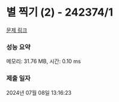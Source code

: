 # 별 찍기 (2) - 242374/1 

[문제 링크](https://level.goorm.io/exam/242374/%EB%B3%84-%EC%B0%8D%EA%B8%B0-2/quiz/1) 

### 성능 요약

메모리: 31.76 MB, 시간: 0.10 ms

### 제출 일자

2024년 07월 08일 13:16:23

